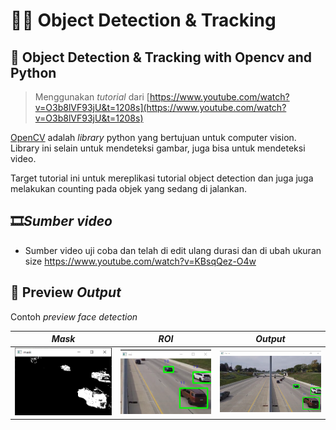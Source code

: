 
#  🕵️‍♂️ Object Detection & Tracking
## 🎥 Object Detection & Tracking with Opencv and Python


> Menggunakan *tutorial* dari
> [https://www.youtube.com/watch?v=O3b8lVF93jU&t=1208s](https://www.youtube.com/watch?v=O3b8lVF93jU&t=1208s)

[OpenCV](https://opencv.org/ ) adalah *library* python yang bertujuan untuk computer vision. Library ini selain untuk  mendeteksi gambar, juga bisa untuk mendeteksi video.

Target tutorial ini untuk mereplikasi tutorial object detection dan juga juga melakukan counting pada objek yang sedang di jalankan.


## 🎞️*Sumber video*

- Sumber video uji coba dan telah di edit ulang durasi dan di ubah ukuran size https://www.youtube.com/watch?v=KBsqQez-O4w



## 🤖 Preview *Output*
Contoh *preview* *face detection*

| *Mask* |*ROI*| *Output* |
|--|--|--|
| <img src="https://raw.githubusercontent.com/adamazanos/object_tracking/main/Prev%20Detection/mask.png" width="500"></img>|  <img src="https://raw.githubusercontent.com/adamazanos/object_tracking/main/Prev%20Detection/roi%20area.png" width="500"></img> | <img src="https://raw.githubusercontent.com/adamazanos/object_tracking/main/Prev%20Detection/Tracking%201.png" width="500"></img> |
